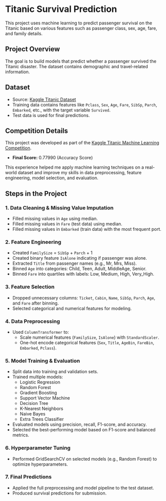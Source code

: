 # Titanic Survival Prediction

This project uses machine learning to predict passenger survival on the Titanic based on various features such as passenger class, sex, age, fare, and family details.

## Project Overview

The goal is to build models that predict whether a passenger survived the Titanic disaster. The dataset contains demographic and travel-related information.

## Dataset

- Source: [Kaggle Titanic Dataset](https://www.kaggle.com/competitions/titanic/data)
- Training data contains features like `Pclass`, `Sex`, `Age`, `Fare`, `SibSp`, `Parch`, `Embarked`, etc., with the target variable `Survived`.
- Test data is used for final predictions.

## Competition Details

This project was developed as part of the [Kaggle Titanic Machine Learning Competition](https://www.kaggle.com/competitions/titanic).

- **Final Score:** 0.77990 (Accuracy Score)

This experience helped me apply machine learning techniques on a real-world dataset and improve my skills in data preprocessing, feature engineering, model selection, and evaluation.

## Steps in the Project

### 1. Data Cleaning & Missing Value Imputation
- Filled missing values in `Age` using median.
- Filled missing values in `Fare` (test data) using median.
- Filled missing values in `Embarked` (train data) with the most frequent port.

### 2. Feature Engineering
- Created `FamilySize` = `SibSp` + `Parch` + 1
- Created binary feature `IsAlone` indicating if passenger was alone.
- Extracted `Title` from passenger names (e.g., Mr, Mrs, Miss).
- Binned `Age` into categories: Child, Teen, Adult, MiddleAge, Senior.
- Binned `Fare` into quartiles with labels: Low, Medium, High, Very_High.

### 3. Feature Selection
- Dropped unnecessary columns: `Ticket`, `Cabin`, `Name`, `SibSp`, `Parch`, `Age`, and `Fare` after binning.
- Selected categorical and numerical features for modeling.

### 4. Data Preprocessing
- Used `ColumnTransformer` to:
  - Scale numerical features (`FamilySize`, `IsAlone`) with `StandardScaler`.
  - One-hot encode categorical features (`Sex`, `Title`, `AgeBin`, `FareBin`, `Embarked`, `Pclass`).

### 5. Model Training & Evaluation
- Split data into training and validation sets.
- Trained multiple models:
  - Logistic Regression
  - Random Forest
  - Gradient Boosting
  - Support Vector Machine
  - Decision Tree
  - K-Nearest Neighbors
  - Naive Bayes
  - Extra Trees Classifier
- Evaluated models using precision, recall, F1-score, and accuracy.
- Selected the best-performing model based on F1-score and balanced metrics.

### 6. Hyperparameter Tuning
- Performed GridSearchCV on selected models (e.g., Random Forest) to optimize hyperparameters.

### 7. Final Predictions
- Applied the full preprocessing and model pipeline to the test dataset.
- Produced survival predictions for submission.



